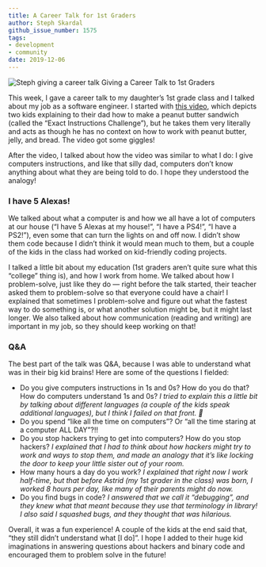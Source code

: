 ```yaml
---
title: A Career Talk for 1st Graders
author: Steph Skardal
github_issue_number: 1575
tags:
- development
- community
date: 2019-12-06
---
```


![Steph giving a career talk](/blog/2019/12/1st-grade-career-talk/steph.jpg)
Giving a Career Talk to 1st Graders

This week, I gave a career talk to my daughter’s 1st grade class and I talked about my job as a software engineer. I started with <a href="https://www.youtube.com/watch?v=Ct-lOOUqmyY">this video</a>, which depicts two kids explaining to their dad how to make a peanut butter sandwich (called the “Exact Instructions Challenge”), but he takes them very literally and acts as though he has no context on how to work with peanut butter, jelly, and bread. The video got some giggles!

After the video, I talked about how the video was similar to what I do: I give computers instructions, and like that silly dad, computers don’t know anything about what they are being told to do. I hope they understood the analogy! 

### I have 5 Alexas!

We talked about what a computer is and how we all have a lot of computers at our house (“I have 5 Alexas at my house!”, “I have a PS4!”, “I have a PS2!”), even some that can turn the lights on and off now. I didn’t show them code because I didn’t think it would mean much to them, but a couple of the kids in the class had worked on kid-friendly coding projects. 

I talked a little bit about my education (1st graders aren’t quite sure what this “college” thing is), and how I work from home. We talked about how I problem-solve, just like they do — right before the talk started, their teacher asked them to problem-solve so that everyone could have a chair! I explained that sometimes I problem-solve and figure out what the fastest way to do something is, or what another solution might be, but it might last longer. We also talked about how communication (reading and writing) are important in my job, so they should keep working on that!

### Q&A

The best part of the talk was Q&A, because I was able to understand what was in their big kid brains! Here are some of the questions I fielded:

* Do you give computers instructions in 1s and 0s? How do you do that? How do computers understand 1s and 0s? *I tried to explain this a little bit by talking about different languages (a couple of the kids speak additional languages), but I think I failed on that front. :shrug:*
* Do you spend “like all the time on computers”? Or “all the time staring at a computer ALL DAY”?!!
* Do you stop hackers trying to get into computers? How do you stop hackers? *I explained that I had to think about how hackers might try to work and ways to stop them, and made an analogy that it’s like locking the door to keep your little sister out of your room.*
* How many hours a day do you work? *I explained that right now I work half-time, but that before Astrid (my 1st grader in the class) was born, I worked 8 hours per day, like many of their parents might do now.*
* Do you find bugs in code? *I answered that we call it “debugging”, and they knew what that meant because they use that terminology in library! I also said I squashed bugs, and they thought that was hilarious.*

Overall, it was a fun experience! A couple of the kids at the end said that, “they still didn’t understand what [I do]”. I hope I added to their huge kid imaginations in answering questions about hackers and binary code and encouraged them to problem solve in the future!

